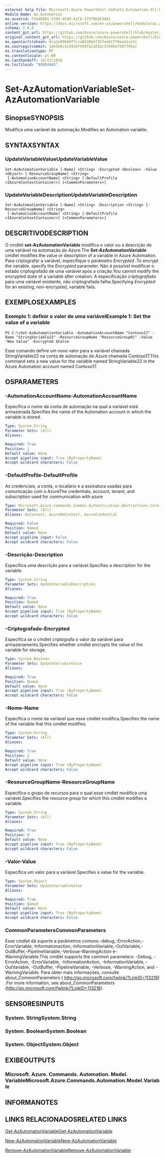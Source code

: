 ```yaml
---
external help file: Microsoft.Azure.PowerShell.Cmdlets.Automation.dll-Help.xml
Module Name: Az.Automation
ms.assetid: F344D8D1-5593-4C09-A1CA-37579D2A3A61
online version: https://docs.microsoft.com/en-us/powershell/module/az.automation/set-azautomationvariable
schema: 2.0.0
content_git_url: https://github.com/Azure/azure-powershell/blob/master/src/Automation/Automation/help/Set-AzAutomationVariable.md
original_content_git_url: https://github.com/Azure/azure-powershell/blob/master/src/Automation/Automation/help/Set-AzAutomationVariable.md
ms.openlocfilehash: 0ca1e99b68f7cca8d39647357ee81770ea41cefc
ms.sourcegitcommit: 1de2b6c3c99197958fa2101bc37680e7507f91ac
ms.translationtype: MT
ms.contentlocale: pt-BR
ms.lasthandoff: 10/13/2020
ms.locfileid: "93954445"
---
```

# <span data-ttu-id="47834-101">Set-AzAutomationVariable</span><span class="sxs-lookup"><span data-stu-id="47834-101">Set-AzAutomationVariable</span></span>

## <span data-ttu-id="47834-102">Sinopse</span><span class="sxs-lookup"><span data-stu-id="47834-102">SYNOPSIS</span></span>
<span data-ttu-id="47834-103">Modifica uma variável de automação.</span><span class="sxs-lookup"><span data-stu-id="47834-103">Modifies an Automation variable.</span></span>

## <span data-ttu-id="47834-104">SYNTAX</span><span class="sxs-lookup"><span data-stu-id="47834-104">SYNTAX</span></span>

### <span data-ttu-id="47834-105">UpdateVariableValue</span><span class="sxs-lookup"><span data-stu-id="47834-105">UpdateVariableValue</span></span>
```
Set-AzAutomationVariable [-Name] <String> -Encrypted <Boolean> -Value <Object> [-ResourceGroupName] <String>
 [-AutomationAccountName] <String> [-DefaultProfile <IAzureContextContainer>] [<CommonParameters>]
```

### <span data-ttu-id="47834-106">UpdateVariableDescription</span><span class="sxs-lookup"><span data-stu-id="47834-106">UpdateVariableDescription</span></span>
```
Set-AzAutomationVariable [-Name] <String> -Description <String> [-ResourceGroupName] <String>
 [-AutomationAccountName] <String> [-DefaultProfile <IAzureContextContainer>] [<CommonParameters>]
```

## <span data-ttu-id="47834-107">DESCRITIVO</span><span class="sxs-lookup"><span data-stu-id="47834-107">DESCRIPTION</span></span>
<span data-ttu-id="47834-108">O cmdlet **set-AzAutomationVariable** modifica o valor ou a descrição de uma variável na automação do Azure.</span><span class="sxs-lookup"><span data-stu-id="47834-108">The **Set-AzAutomationVariable** cmdlet modifies the value or description of a variable in Azure Automation.</span></span>
<span data-ttu-id="47834-109">Para criptografar a variável, especifique o parâmetro *Encrypted* .</span><span class="sxs-lookup"><span data-stu-id="47834-109">To encrypt the variable, specify the *Encrypted* parameter.</span></span>
<span data-ttu-id="47834-110">Não é possível modificar o estado criptografado de uma variável após a criação.</span><span class="sxs-lookup"><span data-stu-id="47834-110">You cannot modify the encrypted state of a variable after creation.</span></span>
<span data-ttu-id="47834-111">A especificação *criptografada* para uma variável existente, não criptografada falha.</span><span class="sxs-lookup"><span data-stu-id="47834-111">Specifying *Encrypted* for an existing, non-encrypted, variable fails.</span></span>

## <span data-ttu-id="47834-112">EXEMPLOS</span><span class="sxs-lookup"><span data-stu-id="47834-112">EXAMPLES</span></span>

### <span data-ttu-id="47834-113">Exemplo 1: definir o valor de uma variável</span><span class="sxs-lookup"><span data-stu-id="47834-113">Example 1: Set the value of a variable</span></span>
```
PS C:\>Set-AzAutomationVariable -AutomationAccountName "Contoso17" -Name "StringVariable22" -ResourceGroupName "ResourceGroup01" -Value "New Value" -Encrypted $False
```

<span data-ttu-id="47834-114">Esse comando define um novo valor para a variável chamada StringVariable22 na conta de automação do Azure chamada Contoso17.</span><span class="sxs-lookup"><span data-stu-id="47834-114">This command sets a new value for the variable named StringVariable22 in the Azure Automation account named Contoso17.</span></span>

## <span data-ttu-id="47834-115">OS</span><span class="sxs-lookup"><span data-stu-id="47834-115">PARAMETERS</span></span>

### <span data-ttu-id="47834-116">-AutomationAccountName</span><span class="sxs-lookup"><span data-stu-id="47834-116">-AutomationAccountName</span></span>
<span data-ttu-id="47834-117">Especifica o nome da conta de automação na qual a variável está armazenada.</span><span class="sxs-lookup"><span data-stu-id="47834-117">Specifies the name of the Automation account in which the variable is stored.</span></span>

```yaml
Type: System.String
Parameter Sets: (All)
Aliases:

Required: True
Position: 1
Default value: None
Accept pipeline input: True (ByPropertyName)
Accept wildcard characters: False
```

### <span data-ttu-id="47834-118">-DefaultProfile</span><span class="sxs-lookup"><span data-stu-id="47834-118">-DefaultProfile</span></span>
<span data-ttu-id="47834-119">As credenciais, a conta, o locatário e a assinatura usadas para comunicação com o Azure</span><span class="sxs-lookup"><span data-stu-id="47834-119">The credentials, account, tenant, and subscription used for communication with azure</span></span>

```yaml
Type: Microsoft.Azure.Commands.Common.Authentication.Abstractions.Core.IAzureContextContainer
Parameter Sets: (All)
Aliases: AzContext, AzureRmContext, AzureCredential

Required: False
Position: Named
Default value: None
Accept pipeline input: False
Accept wildcard characters: False
```

### <span data-ttu-id="47834-120">-Descrição</span><span class="sxs-lookup"><span data-stu-id="47834-120">-Description</span></span>
<span data-ttu-id="47834-121">Especifica uma descrição para a variável.</span><span class="sxs-lookup"><span data-stu-id="47834-121">Specifies a description for the variable.</span></span>

```yaml
Type: System.String
Parameter Sets: UpdateVariableDescription
Aliases:

Required: True
Position: Named
Default value: None
Accept pipeline input: True (ByPropertyName)
Accept wildcard characters: False
```

### <span data-ttu-id="47834-122">-Criptografado</span><span class="sxs-lookup"><span data-stu-id="47834-122">-Encrypted</span></span>
<span data-ttu-id="47834-123">Especifica se o cmdlet criptografa o valor da variável para armazenamento.</span><span class="sxs-lookup"><span data-stu-id="47834-123">Specifies whether cmdlet encrypts the value of the variable for storage.</span></span>

```yaml
Type: System.Boolean
Parameter Sets: UpdateVariableValue
Aliases:

Required: True
Position: Named
Default value: None
Accept pipeline input: True (ByPropertyName)
Accept wildcard characters: False
```

### <span data-ttu-id="47834-124">-Nome</span><span class="sxs-lookup"><span data-stu-id="47834-124">-Name</span></span>
<span data-ttu-id="47834-125">Especifica o nome da variável que esse cmdlet modifica.</span><span class="sxs-lookup"><span data-stu-id="47834-125">Specifies the name of the variable that this cmdlet modifies.</span></span>

```yaml
Type: System.String
Parameter Sets: (All)
Aliases:

Required: True
Position: 2
Default value: None
Accept pipeline input: True (ByPropertyName)
Accept wildcard characters: False
```

### <span data-ttu-id="47834-126">-ResourceGroupName</span><span class="sxs-lookup"><span data-stu-id="47834-126">-ResourceGroupName</span></span>
<span data-ttu-id="47834-127">Especifica o grupo de recursos para o qual esse cmdlet modifica uma variável.</span><span class="sxs-lookup"><span data-stu-id="47834-127">Specifies the resource group for which this cmdlet modifies a variable.</span></span>

```yaml
Type: System.String
Parameter Sets: (All)
Aliases:

Required: True
Position: 0
Default value: None
Accept pipeline input: True (ByPropertyName)
Accept wildcard characters: False
```

### <span data-ttu-id="47834-128">-Valor</span><span class="sxs-lookup"><span data-stu-id="47834-128">-Value</span></span>
<span data-ttu-id="47834-129">Especifica um valor para a variável.</span><span class="sxs-lookup"><span data-stu-id="47834-129">Specifies a value for the variable.</span></span>

```yaml
Type: System.Object
Parameter Sets: UpdateVariableValue
Aliases:

Required: True
Position: Named
Default value: None
Accept pipeline input: True (ByPropertyName)
Accept wildcard characters: False
```

### <span data-ttu-id="47834-130">CommonParameters</span><span class="sxs-lookup"><span data-stu-id="47834-130">CommonParameters</span></span>
<span data-ttu-id="47834-131">Esse cmdlet dá suporte a parâmetros comuns:-debug,-ErrorAction,-ErrorVariable,-Informationaction,-InformationVariable,-OutVariable,-OutBuffer,-PipelineVariable,-Verbose-WarningAction e-WarningVariable.</span><span class="sxs-lookup"><span data-stu-id="47834-131">This cmdlet supports the common parameters: -Debug, -ErrorAction, -ErrorVariable, -InformationAction, -InformationVariable, -OutVariable, -OutBuffer, -PipelineVariable, -Verbose, -WarningAction, and -WarningVariable.</span></span> <span data-ttu-id="47834-132">Para obter mais informações, consulte about_CommonParameters ( http://go.microsoft.com/fwlink/?LinkID=113216) .</span><span class="sxs-lookup"><span data-stu-id="47834-132">For more information, see about_CommonParameters (http://go.microsoft.com/fwlink/?LinkID=113216).</span></span>

## <span data-ttu-id="47834-133">SENSORES</span><span class="sxs-lookup"><span data-stu-id="47834-133">INPUTS</span></span>

### <span data-ttu-id="47834-134">System. String</span><span class="sxs-lookup"><span data-stu-id="47834-134">System.String</span></span>

### <span data-ttu-id="47834-135">System. Boolean</span><span class="sxs-lookup"><span data-stu-id="47834-135">System.Boolean</span></span>

### <span data-ttu-id="47834-136">System. Object</span><span class="sxs-lookup"><span data-stu-id="47834-136">System.Object</span></span>

## <span data-ttu-id="47834-137">EXIBE</span><span class="sxs-lookup"><span data-stu-id="47834-137">OUTPUTS</span></span>

### <span data-ttu-id="47834-138">Microsoft. Azure. Commands. Automation. Model. Variable</span><span class="sxs-lookup"><span data-stu-id="47834-138">Microsoft.Azure.Commands.Automation.Model.Variable</span></span>

## <span data-ttu-id="47834-139">INFORMA</span><span class="sxs-lookup"><span data-stu-id="47834-139">NOTES</span></span>

## <span data-ttu-id="47834-140">LINKS RELACIONADOS</span><span class="sxs-lookup"><span data-stu-id="47834-140">RELATED LINKS</span></span>

[<span data-ttu-id="47834-141">Get-AzAutomationVariable</span><span class="sxs-lookup"><span data-stu-id="47834-141">Get-AzAutomationVariable</span></span>](./Get-AzAutomationVariable.md)

[<span data-ttu-id="47834-142">New-AzAutomationVariable</span><span class="sxs-lookup"><span data-stu-id="47834-142">New-AzAutomationVariable</span></span>](./New-AzAutomationVariable.md)

[<span data-ttu-id="47834-143">Remove-AzAutomationVariable</span><span class="sxs-lookup"><span data-stu-id="47834-143">Remove-AzAutomationVariable</span></span>](./Remove-AzAutomationVariable.md)



